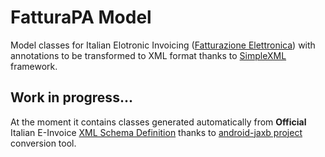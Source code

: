 # FatturaPA Model
Model classes for Italian Elotronic Invoicing ([Fatturazione Elettronica](https://www.fatturapa.gov.it/export/fatturazione/it/normativa/f-2.htm)) with annotations to be transformed to XML format thanks to [SimpleXML](http://simple.sourceforge.net/) framework.

## Work in progress...

At the moment it contains classes generated automatically from **Official** Italian E-Invoice [XML Schema Definition](https://www.fatturapa.gov.it/export/fatturazione/sdi/fatturapa/v1.2.1/Schema_del_file_xml_FatturaPA_versione_1.2.1.xsd) thanks to [android-jaxb project](https://github.com/siboXD/android-jaxb) conversion tool.
